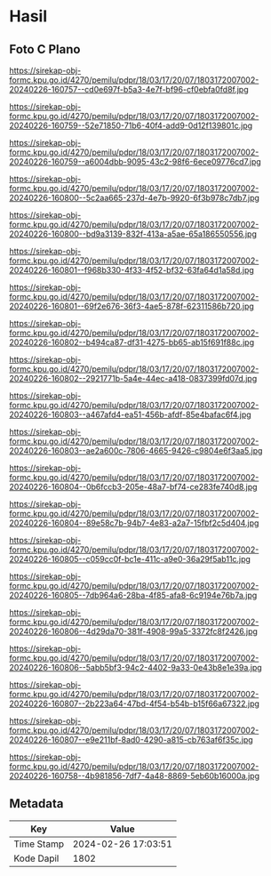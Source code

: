# Hasil

## Foto C Plano

https://sirekap-obj-formc.kpu.go.id/4270/pemilu/pdpr/18/03/17/20/07/1803172007002-20240226-160757--cd0e697f-b5a3-4e7f-bf96-cf0ebfa0fd8f.jpg

https://sirekap-obj-formc.kpu.go.id/4270/pemilu/pdpr/18/03/17/20/07/1803172007002-20240226-160759--52e71850-71b6-40f4-add9-0d12f139801c.jpg

https://sirekap-obj-formc.kpu.go.id/4270/pemilu/pdpr/18/03/17/20/07/1803172007002-20240226-160759--a6004dbb-9095-43c2-98f6-6ece09776cd7.jpg

https://sirekap-obj-formc.kpu.go.id/4270/pemilu/pdpr/18/03/17/20/07/1803172007002-20240226-160800--5c2aa665-237d-4e7b-9920-6f3b978c7db7.jpg

https://sirekap-obj-formc.kpu.go.id/4270/pemilu/pdpr/18/03/17/20/07/1803172007002-20240226-160800--bd9a3139-832f-413a-a5ae-65a186550556.jpg

https://sirekap-obj-formc.kpu.go.id/4270/pemilu/pdpr/18/03/17/20/07/1803172007002-20240226-160801--f968b330-4f33-4f52-bf32-63fa64d1a58d.jpg

https://sirekap-obj-formc.kpu.go.id/4270/pemilu/pdpr/18/03/17/20/07/1803172007002-20240226-160801--69f2e676-36f3-4ae5-878f-62311586b720.jpg

https://sirekap-obj-formc.kpu.go.id/4270/pemilu/pdpr/18/03/17/20/07/1803172007002-20240226-160802--b494ca87-df31-4275-bb65-ab15f691f88c.jpg

https://sirekap-obj-formc.kpu.go.id/4270/pemilu/pdpr/18/03/17/20/07/1803172007002-20240226-160802--2921771b-5a4e-44ec-a418-0837399fd07d.jpg

https://sirekap-obj-formc.kpu.go.id/4270/pemilu/pdpr/18/03/17/20/07/1803172007002-20240226-160803--a467afd4-ea51-456b-afdf-85e4bafac6f4.jpg

https://sirekap-obj-formc.kpu.go.id/4270/pemilu/pdpr/18/03/17/20/07/1803172007002-20240226-160803--ae2a600c-7806-4665-9426-c9804e6f3aa5.jpg

https://sirekap-obj-formc.kpu.go.id/4270/pemilu/pdpr/18/03/17/20/07/1803172007002-20240226-160804--0b6fccb3-205e-48a7-bf74-ce283fe740d8.jpg

https://sirekap-obj-formc.kpu.go.id/4270/pemilu/pdpr/18/03/17/20/07/1803172007002-20240226-160804--89e58c7b-94b7-4e83-a2a7-15fbf2c5d404.jpg

https://sirekap-obj-formc.kpu.go.id/4270/pemilu/pdpr/18/03/17/20/07/1803172007002-20240226-160805--c059cc0f-bc1e-411c-a9e0-36a29f5ab11c.jpg

https://sirekap-obj-formc.kpu.go.id/4270/pemilu/pdpr/18/03/17/20/07/1803172007002-20240226-160805--7db964a6-28ba-4f85-afa8-6c9194e76b7a.jpg

https://sirekap-obj-formc.kpu.go.id/4270/pemilu/pdpr/18/03/17/20/07/1803172007002-20240226-160806--4d29da70-381f-4908-99a5-3372fc8f2426.jpg

https://sirekap-obj-formc.kpu.go.id/4270/pemilu/pdpr/18/03/17/20/07/1803172007002-20240226-160806--5abb5bf3-94c2-4402-9a33-0e43b8e1e39a.jpg

https://sirekap-obj-formc.kpu.go.id/4270/pemilu/pdpr/18/03/17/20/07/1803172007002-20240226-160807--2b223a64-47bd-4f54-b54b-b15f66a67322.jpg

https://sirekap-obj-formc.kpu.go.id/4270/pemilu/pdpr/18/03/17/20/07/1803172007002-20240226-160807--e9e211bf-8ad0-4290-a815-cb763af6f35c.jpg

https://sirekap-obj-formc.kpu.go.id/4270/pemilu/pdpr/18/03/17/20/07/1803172007002-20240226-160758--4b981856-7df7-4a48-8869-5eb60b16000a.jpg


## Metadata

| Key        | Value               |
| ---------- | ------------------- |
| Time Stamp | 2024-02-26 17:03:51 |
| Kode Dapil | 1802                |



